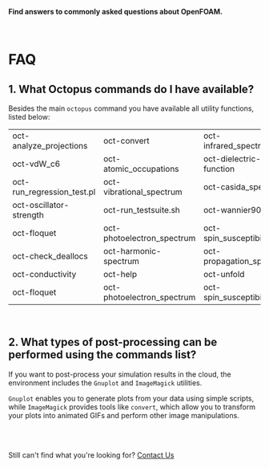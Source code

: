 **Find answers to commonly asked questions about OpenFOAM.**

<br>

# FAQ

## 1. What Octopus commands do I have available?

Besides the main `octopus` command you have available all utility functions, listed below:

|       |       |       |       |
|-------|-------|-------|-------|
| oct-analyze_projections| oct-convert| oct-infrared_spectrum| oct-run_periodic_table  |
| oct-vdW_c6 | oct-atomic_occupations | oct-dielectric-function | oct-local_multipoles |
| oct-run_regression_test.pl  | oct-vibrational_spectrum  | oct-casida_spectrum  | oct-display_partitions  |
| oct-oscillator-strength| oct-run_testsuite.sh| oct-wannier90  | oct-center-geom|
| oct-floquet| oct-photoelectron_spectrum| oct-spin_susceptibility | oct-xyz-anim|
| oct-check_deallocs | oct-harmonic-spectrum  | oct-propagation_spectrum| oct-tdtdm|
| oct-conductivity| oct-help| oct-unfold  | oct-center-geom|
| oct-floquet  | oct-photoelectron_spectrum| oct-spin_susceptibility | oct-xyz-anim|

<br>

## 2. What types of post-processing can be performed using the commands list?

If you want to post-process your simulation results in the cloud, the environment
includes the `Gnuplot` and `ImageMagick` utilities.

`Gnuplot` enables you to generate plots from your data using simple scripts, while
`ImageMagick` provides tools like `convert`, which allow you to transform your
plots into animated GIFs and perform other image manipulations.

<br>
<br>

Still can't find what you're looking for? [Contact Us](mailto:support@inductiva.ai)
